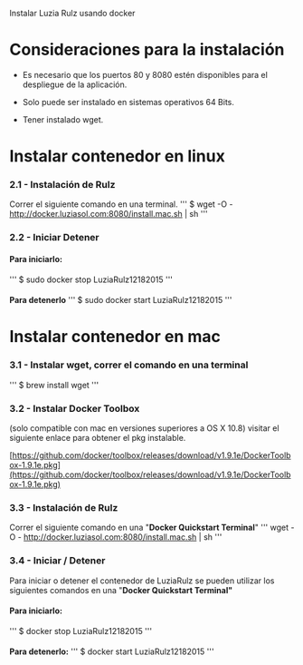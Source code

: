 Instalar Luzia Rulz usando docker


# Consideraciones para la instalación

* Es necesario que los puertos 80 y 8080 estén disponibles para el despliegue de la aplicación. 

* Solo puede ser instalado en sistemas operativos 64 Bits.

* Tener instalado wget.

# Instalar contenedor en linux

### 2.1 - Instalación de Rulz

Correr el siguiente comando en una terminal.
'''
$ wget -O - http://docker.luziasol.com:8080/install.mac.sh | sh
'''
### 2.2 - Iniciar Detener

#### **Para iniciarlo:**
'''
$ sudo docker stop LuziaRulz12182015
'''
#### 
**Para detenerlo**
'''
$ sudo docker start LuziaRulz12182015
'''
# Instalar contenedor en mac

### 3.1 - Instalar wget, correr el comando en una terminal
'''
$ brew install wget
'''
### 3.2 - Instalar Docker Toolbox 

(solo compatible con mac en versiones superiores a OS X 10.8) visitar el siguiente enlace para obtener el pkg instalable.

[https://github.com/docker/toolbox/releases/download/v1.9.1e/DockerToolbox-1.9.1e.pkg](https://github.com/docker/toolbox/releases/download/v1.9.1e/DockerToolbox-1.9.1e.pkg)

### 3.3 - Instalación de Rulz

Correr el siguiente comando en una "**Docker Quickstart Terminal**"
'''
wget -O - http://docker.luziasol.com:8080/install.mac.sh | sh
'''
### 3.4 - Iniciar / Detener

Para iniciar o detener el contenedor de LuziaRulz se pueden utilizar los siguientes comandos en una "**Docker Quickstart Terminal"**

#### **Para iniciarlo:**
'''
$ docker stop LuziaRulz12182015
'''
#### 
**Para detenerlo:**
'''
$ docker start LuziaRulz12182015
'''
